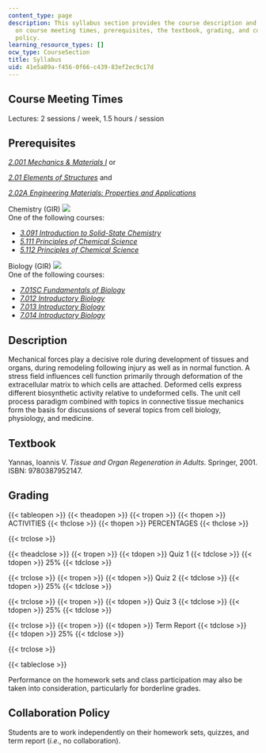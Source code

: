 ```yaml
---
content_type: page
description: This syllabus section provides the course description and information
  on course meeting times, prerequisites, the textbook, grading, and collaboration
  policy.
learning_resource_types: []
ocw_type: CourseSection
title: Syllabus
uid: 41e5a89a-f456-0f66-c439-83ef2ec9c17d
---
```


Course Meeting Times
--------------------

Lectures: 2 sessions / week, 1.5 hours / session

Prerequisites
-------------

[_2.001 Mechanics & Materials I_](/courses/2-001-mechanics-materials-i-fall-2006) or

[_2.01 Elements of Structures_](http://student.mit.edu/catalog/m2a.html#2.01) and

[_2.02A Engineering Materials: Properties and Applications_](http://student.mit.edu/catalog/m2a.html#2.02A)

Chemistry (GIR) ![](/images/educator/icon-question-gir.png)  
One of the following courses:

*   [_3.091 Introduction to Solid-State Chemistry_](/courses/3-091sc-introduction-to-solid-state-chemistry-fall-2010)
*   [_5.111 Principles of Chemical Science_](/courses/5-111-principles-of-chemical-science-fall-2008)
*   [_5.112 Principles of Chemical Science_](/courses/5-112-principles-of-chemical-science-fall-2005)

Biology (GIR) ![](/images/educator/icon-question-gir.png)  
One of the following courses:

*   [_7.01SC Fundamentals of Biology_](/courses/7-01sc-fundamentals-of-biology-fall-2011)
*   [_7.012 Introductory Biology_](/courses/7-012-introduction-to-biology-fall-2004)
*   [_7.013 Introductory Biology_](/courses/7-013-introductory-biology-spring-2013)
*   [_7.014 Introductory Biology_](/courses/7-014-introductory-biology-spring-2005)

Description
-----------

Mechanical forces play a decisive role during development of tissues and organs, during remodeling following injury as well as in normal function. A stress field influences cell function primarily through deformation of the extracellular matrix to which cells are attached. Deformed cells express different biosynthetic activity relative to undeformed cells. The unit cell process paradigm combined with topics in connective tissue mechanics form the basis for discussions of several topics from cell biology, physiology, and medicine.

Textbook
--------

Yannas, Ioannis V. _Tissue and Organ Regeneration in Adults_. Springer, 2001. ISBN: 9780387952147.

Grading
-------

{{< tableopen >}}
{{< theadopen >}}
{{< tropen >}}
{{< thopen >}}
ACTIVITIES
{{< thclose >}}
{{< thopen >}}
PERCENTAGES
{{< thclose >}}

{{< trclose >}}

{{< theadclose >}}
{{< tropen >}}
{{< tdopen >}}
Quiz 1
{{< tdclose >}}
{{< tdopen >}}
25%
{{< tdclose >}}

{{< trclose >}}
{{< tropen >}}
{{< tdopen >}}
Quiz 2
{{< tdclose >}}
{{< tdopen >}}
25%
{{< tdclose >}}

{{< trclose >}}
{{< tropen >}}
{{< tdopen >}}
Quiz 3
{{< tdclose >}}
{{< tdopen >}}
25%
{{< tdclose >}}

{{< trclose >}}
{{< tropen >}}
{{< tdopen >}}
Term Report
{{< tdclose >}}
{{< tdopen >}}
25%
{{< tdclose >}}

{{< trclose >}}

{{< tableclose >}}

Performance on the homework sets and class participation may also be taken into consideration, particularly for borderline grades.

Collaboration Policy
--------------------

Students are to work independently on their homework sets, quizzes, and term report (_i.e_., no collaboration).